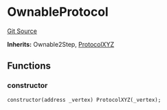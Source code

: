 # OwnableProtocol
[Git Source](https://github.com/llama-community/vertex-v1/blob/7bf576cf08dadb8f963daa6af2d69f2e51d05a82/src/mock/OwnableProtocol.sol)

**Inherits:**
Ownable2Step, [ProtocolXYZ](/src/mock/ProtocolXYZ.sol/contract.ProtocolXYZ.md)


## Functions
### constructor


```solidity
constructor(address _vertex) ProtocolXYZ(_vertex);
```

